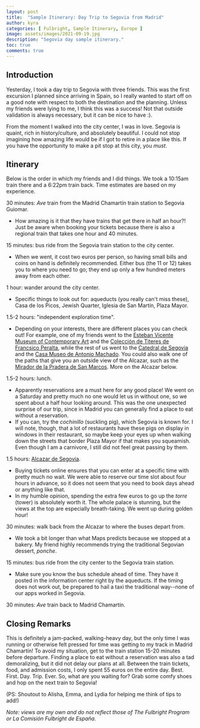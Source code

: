 ```yaml
---
layout: post
title:  "Sample Itinerary: Day Trip to Segovia from Madrid"
author: kyra
categories: [ Fulbright, Sample Itinerary, Europe ]
image: assets/images/2021-09-19.jpg
description: "Segovia day sample itinerary."
toc: true
comments: true
---
```


## Introduction

Yesterday, I took a day trip to Segovia with three friends. This was the first excursion I planned since arriving in Spain, so I really wanted to start off on a good note with respect to both the destination and the planning. Unless my friends were lying to me, I think this was a success! Not that outside validation is always necessary, but it can be nice to have :).

From the moment I walked into the city center, I was in love. Segovia is quaint, rich in history/culture, and absolutely beautiful. I could not stop imagining how amazing life would be if I got to retire in a place like this. If you have the opportunity to make a pit stop at this city, you _must_.

## Itinerary

Below is the order in which my friends and I did things. We took a 10:15am train there and a 6:22pm train back. Time estimates are based on my experience.

30 minutes: _Ave_ train from the Madrid Chamartín train station to Segovia Guiomar.
- How amazing is it that they have trains that get there in half an hour?! Just be aware when booking your tickets because there is also a regional train that takes one hour and 40 minutes.

15 minutes: bus ride from the Segovia train station to the city center.
- When we went, it cost two euros per person, so having small bills and coins on hand is definitely recommended. Either bus (the 11 or 12) takes you to where you need to go; they end up only a few hundred meters away from each other.

1 hour: wander around the city center.
- Specific things to look out for: aqueducts (you really can't miss these), Casa de los Picos, Jewish Quarter, Iglesia de San Martín, Plaza Mayor.

1.5-2 hours: "independent exploration time".
- Depending on your interests, there are different places you can check out! For example, one of my friends went to the [Esteban Vicente Museum of Contemporary Art](https://www.museoestebanvicente.es/es/inicio/) and the [Colección de Titeres de Francsico Peralta](http://titeres.turismodesegovia.com/), while the rest of us went to the [Catedral de Segovia](https://catedralsegovia.es/) and the [Casa Museo de Antonio Machado](http://machado.turismodesegovia.com/es/casa-museo-de-antonio-machado). You could also walk one of the paths that give you an outside view of the Alcazar, such as the [Mirador de la Pradera de San Marcos](https://www.tripadvisor.com/Attraction_Review-g187494-d2664523-Reviews-Mirador_de_la_Pradera_de_San_Marcos-Segovia_Province_of_Segovia_Castile_and_Leon.html). More on the Alcazar below.

1.5-2 hours: lunch.
- Apparently reservations are a must here for any good place! We went on a Saturday and pretty much no one would let us in without one, so we spent about a half hour looking around. This was the one unexpected surprise of our trip, since in Madrid you can generally find a place to eat without a reservation.
- If you can, try the _cochinillo_ (suckling pig), which Segovia is known for. I will note, though, that a lot of restaurants have these pigs on display in windows in their restaurant, so maybe keep your eyes up when walking down the streets that border Plaza Mayor if that makes you squeamish. Even though I am a carnivore, I still did not feel great passing by them.

1.5 hours: [Alcazar de Segovia](https://www.alcazardesegovia.com/).
- Buying tickets online ensures that you can enter at a specific time with pretty much no wait. We were able to reserve our time slot about four hours in advance, so it does not seem that you need to book days ahead or anything like that.
- In my humble opinion, spending the extra few euros to go up the _torre_ (tower) is absolutely worth it. The whole palace is stunning, but the views at the top are especially breath-taking. We went up during golden hour!

30 minutes: walk back from the Alcazar to where the buses depart from.
- We took a bit longer than what Maps predicts because we stopped at a bakery. My friend highly recommends trying the traditional Segovian dessert, _ponche_.

15 minutes: bus ride from the city center to the Segovia train station.
- Make sure you know the bus schedule ahead of time. They have it posted in the information center right by the aqueducts. If the timing does not work out, be prepared to hail a taxi the traditional way--none of our apps worked in Segovia.

30 minutes: _Ave_ train back to Madrid Chamartín.

## Closing Remarks

This is definitely a jam-packed, walking-heavy day, but the only time I was running or otherwise felt pressed for time was getting to my track in Madrid Chamartín! To avoid my situation, get to the train station 15-20 minutes before departure. Finding a place to eat without a reservation was also a tad demoralizing, but it did not delay our plans at all. Between the train tickets, food, and admission costs, I only spent 55 euros on the entire day. Best. First. Day. Trip. Ever. So, what are you waiting for? Grab some comfy shoes and hop on the next train to Segovia!

(PS: Shoutout to Alisha, Emma, and Lydia for helping me think of tips to add!)

_Note: views are my own and do not reflect those of The Fulbright Program or La Comisión Fulbright de España._